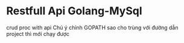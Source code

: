 # Restfull Api Golang-MySql
 crud proc with api
 Chú ý chỉnh GOPATH sao cho trùng với đường dẫn project thì mới chạy được
